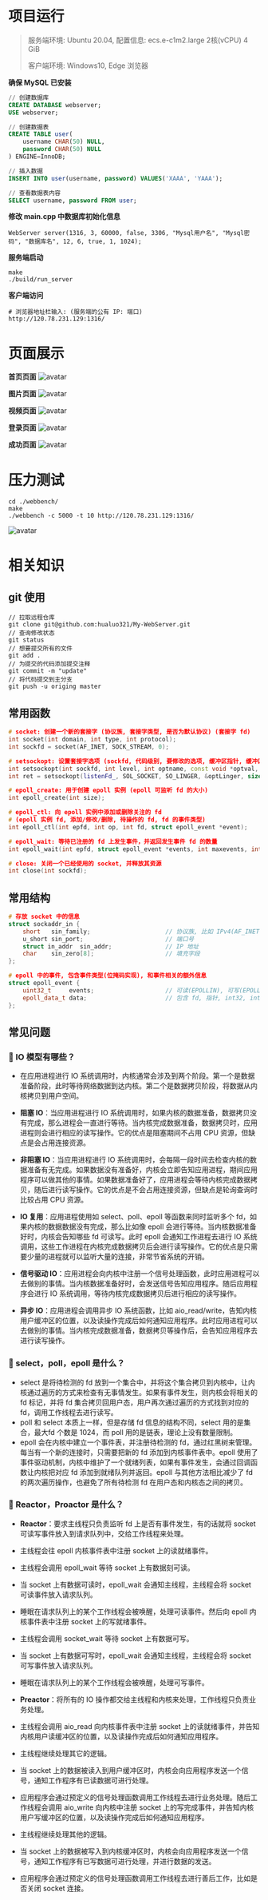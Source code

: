 # 项目运行
> 服务端环境: Ubuntu 20.04, 配置信息: ecs.e-c1m2.large 2核(vCPU) 4 GiB
> 
> 客户端环境: Windows10, Edge 浏览器

**确保 MySQL 已安装**
```sql
// 创建数据库
CREATE DATABASE webserver;
USE webserver;

// 创建数据表
CREATE TABLE user(
	username CHAR(50) NULL,
	password CHAR(50) NULL
) ENGINE=InnoDB;

// 插入数据
INSERT INTO user(username, password) VALUES('XAAA', 'YAAA');

// 查看数据表内容
SELECT username, password FROM user;
```
**修改 main.cpp 中数据库初始化信息**
```
WebServer server(1316, 3, 60000, false, 3306, "Mysql用户名", "Mysql密码", "数据库名", 12, 6, true, 1, 1024);
```
**服务端启动**
```
make
./build/run_server
```
**客户端访问**
```
# 浏览器地址栏输入: (服务端的公有 IP: 端口)
http://120.78.231.129:1316/
```

# 页面展示
**首页页面**
![avatar](./resources/md_img/SYYM.jpg)

**图片页面**
![avatar](./resources/md_img/TPYM.jpg)

**视频页面**
![avatar](./resources/md_img/SPYM.jpg)

**登录页面**
![avatar](./resources/md_img/DLYM.jpg)

**成功页面**
![avatar](./resources/md_img/WELCOME.jpg)

# 压力测试
```shell
cd ./webbench/
make
./webbench -c 5000 -t 10 http://120.78.231.129:1316/
```
![avatar](./resources/md_img/webbench_test.jpg)

# 相关知识
## git 使用
```shell
// 拉取远程仓库
git clone git@github.com:hualuo321/My-WebServer.git
// 查询修改状态
git status
// 想要提交所有的文件
git add .
// 为提交的代码添加提交注释
git commit -m "update"
// 将代码提交到主分支
git push -u origing master
```

## 常用函数
```cpp
# socket: 创建一个新的套接字 (协议族, 套接字类型, 是否为默认协议) (套接字 fd)
int socket(int domain, int type, int protocol);
int sockfd = socket(AF_INET, SOCK_STREAM, 0);

# setsockopt: 设置套接字选项 (sockfd, 代码级别, 要修改的选项, 缓冲区指针, 缓冲区大小) (操作是否成功)
int setsockopt(int sockfd, int level, int optname, const void *optval, socklen_t optlen);
int ret = setsockopt(listenFd_, SOL_SOCKET, SO_LINGER, &optLinger, sizeof(optLinger));

# epoll_create: 用于创建 epoll 实例 (epoll 可监听 fd 的大小)
int epoll_create(int size);

# epoll_ctl: 向 epoll 实例中添加或删除关注的 fd 
# (epoll 实例 fd, 添加/修改/删除, 待操作的 fd, fd 的事件类型)
int epoll_ctl(int epfd, int op, int fd, struct epoll_event *event);

# epoll_wait: 等待已注册的 fd 上发生事件，并返回发生事件 fd 的数量
int epoll_wait(int epfd, struct epoll_event *events, int maxevents, int timeout);

# close: 关闭一个已经使用的 socket, 并释放其资源
int close(int sockfd);
```

## 常用结构
```cpp
# 存放 socket 中的信息
struct sockaddr_in {
	short	sin_family;						// 协议族, 比如 IPv4(AF_INET)
	u_short	sin_port;						// 端口号
	struct in_addr	sin_addr;				// IP 地址
	char	sin_zero[8];					// 填充字段
};

# epoll 中的事件, 包含事件类型(位掩码实现), 和事件相关的额外信息
struct epoll_event {
    uint32_t     events;					// 可读(EPOLLIN), 可写(EPOLLOUT), 挂起(EPOLLHUP), ET(EPOLLET)
    epoll_data_t data;						// 包含 fd, 指针, int32, int64
};
```

## 常见问题
### 🥂 IO 模型有哪些？
- 在应用进程进行 IO 系统调用时，内核通常会涉及到两个阶段。第一个是数据准备阶段，此时等待网络数据到达内核。第二个是数据拷贝阶段，将数据从内核拷贝到用户空间。

- **阻塞 IO**：当应用进程进行 IO 系统调用时，如果内核的数据准备，数据拷贝没有完成，那么进程会一直进行等待。当内核完成数据准备，数据拷贝时，应用进程则会进行相应的读写操作。它的优点是阻塞期间不占用 CPU 资源，但缺点是会占用连接资源。
- **非阻塞 IO**：当应用进程进行 IO 系统调用时，会每隔一段时间去检查内核的数据准备有无完成。如果数据没有准备好，内核会立即告知应用进程，期间应用程序可以做其他的事情。如果数据准备好了，应用进程会等待内核完成数据拷贝，随后进行读写操作。它的优点是不会占用连接资源，但缺点是轮询查询时比较占用 CPU 资源。
- **IO 复用**：应用进程使用如 select、poll、epoll 等函数来同时监听多个 fd，如果内核的数据数据没有完成，那么比如像 epoll 会进行等待。当内核数据准备好时，内核会告知哪些 fd 可读写。此时 epoll 会通知工作进程去进行 IO 系统调用，这些工作进程在内核完成数据拷贝后会进行读写操作。它的优点是只需要少量的进程就可以监听大量的连接，非常节省系统的开销。
- **信号驱动 IO**：应用进程会向内核中注册一个信号处理函数，此时应用进程可以去做别的事情。当内核数据准备好时，会发送信号告知应用程序。随后应用程序会进行 IO 系统调用，等待内核完成数据拷贝后进行相应的读写操作。
- **异步 IO**：应用进程会调用异步 IO 系统函数，比如 aio_read/write，告知内核用户缓冲区的位置，以及读操作完成后如何通知应用程序。此时应用进程可以去做别的事情。当内核完成数据准备，数据拷贝等操作后，会告知应用程序去进行读写操作。

### 🥂 select，poll，epoll 是什么？
- select 是将待检测的 fd 放到一个集合中，并将这个集合拷贝到内核中，让内核通过遍历的方式来检查有无事情发生。如果有事件发生，则内核会将相关的 fd 标记，并将 fd 集合拷贝回用户态，用户再次通过遍历的方式找到对应的 fd，调用工作线程去进行读写。
- poll 和 select 本质上一样，但是存储 fd 信息的结构不同，select 用的是集合，最大fd 个数是 1024，而 poll 用的是链表，理论上没有数量限制。
- epoll 会在内核中建立一个事件表，并注册待检测的 fd，通过红黑树来管理。每当有一个新的连接时，只需要把新的 fd 添加到内核事件表中。epoll 使用了事件驱动机制，内核中维护了一个就绪列表，如果有事件发生，会通过回调函数让内核把对应 fd 添加到就绪队列并返回。epoll 与其他方法相比减少了 fd 的两次遍历操作，也避免了所有待检测 fd 在用户态和内核态之间的拷贝。 

### 🥂 Reactor，Proactor 是什么？
- **Reactor**：要求主线程只负责监听 fd 上是否有事件发生，有的话就将 socket 可读写事件放入到请求队列中，交给工作线程来处理。
- 主线程会往 epoll 内核事件表中注册 socket 上的读就绪事件。
- 主线程会调用 epoll_wait 等待 socket 上有数据刻可读。
- 当 socket 上有数据可读时，epoll_wait 会通知主线程，主线程会将 socket 可读事件放入请求队列。
- 睡眠在请求队列上的某个工作线程会被唤醒，处理可读事件。然后向 epoll 内核事件表中注册 socket 上的写就绪事件。
- 主线程会调用 socket_wait 等待 socket 上有数据可写。
- 当 socket 上有数据可写时，epoll_wait 会通知主线程，主线程会将 socket 可写事件放入请求队列。
- 睡眠在请求队列上的某个工作线程会被唤醒，处理可写事件。

- **Preactor**：将所有的 IO 操作都交给主线程和内核来处理，工作线程只负责业务处理。
- 主线程会调用 aio_read 向内核事件表中注册 socket 上的读就绪事件，并告知内核用户读缓冲区的位置，以及读操作完成后如何通知应用程序。
- 主线程继续处理其它的逻辑。
- 当 socket 上的数据被读入到用户缓冲区时，内核会向应用程序发送一个信号，通知工作程序有已读数据可进行处理。
- 应用程序会通过预定义的信号处理函数调用工作线程去进行业务处理。随后工作线程会调用 aio_write 向内核中注册 socket 上的写完成事件，并告知内核用户写缓冲区的位置，以及读操作完成后如何通知应用程序。
- 主线程继续处理其他的逻辑。
- 当 socket 上的数据被写入到内核缓冲区时，内核会向应用程序发送一个信号，通知工作程序有已写数据可进行处理，并进行数据的发送。
- 应用程序会通过预定义的信号处理函数调用工作线程去进行善后工作，比如是否关闭 socket 连接。